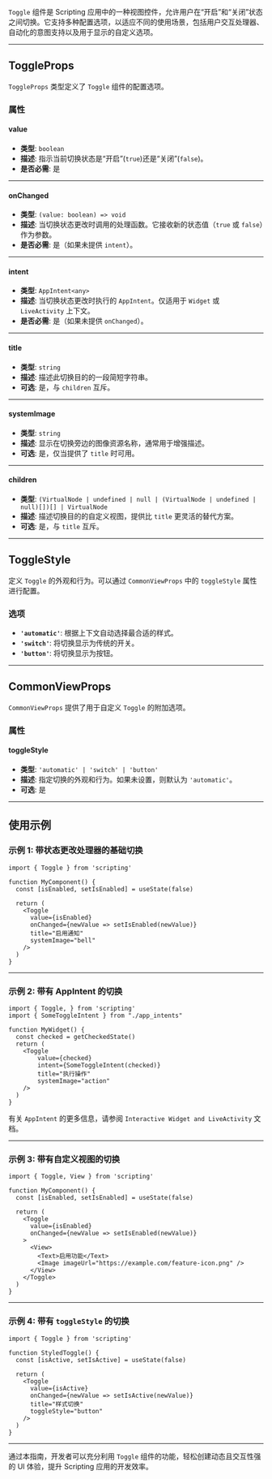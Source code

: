 `Toggle` 组件是 Scripting 应用中的一种视图控件，允许用户在“开启”和“关闭”状态之间切换。它支持多种配置选项，以适应不同的使用场景，包括用户交互处理器、自动化的意图支持以及用于显示的自定义选项。

---

## ToggleProps

`ToggleProps` 类型定义了 `Toggle` 组件的配置选项。

### 属性

#### **value**
- **类型**: `boolean`
- **描述**: 指示当前切换状态是“开启”(`true`)还是“关闭”(`false`)。
- **是否必需**: 是

---

#### **onChanged**
- **类型**: `(value: boolean) => void`
- **描述**: 当切换状态更改时调用的处理函数。它接收新的状态值（`true` 或 `false`）作为参数。
- **是否必需**: 是（如果未提供 `intent`）。

---

#### **intent**
- **类型**: `AppIntent<any>`
- **描述**: 当切换状态更改时执行的 `AppIntent`。仅适用于 `Widget` 或 `LiveActivity` 上下文。
- **是否必需**: 是（如果未提供 `onChanged`）。

---

#### **title**
- **类型**: `string`
- **描述**: 描述此切换目的的一段简短字符串。
- **可选**: 是，与 `children` 互斥。

---

#### **systemImage**
- **类型**: `string`
- **描述**: 显示在切换旁边的图像资源名称，通常用于增强描述。
- **可选**: 是，仅当提供了 `title` 时可用。

---

#### **children**
- **类型**: `(VirtualNode | undefined | null | (VirtualNode | undefined | null)[])[] | VirtualNode`
- **描述**: 描述切换目的的自定义视图，提供比 `title` 更灵活的替代方案。
- **可选**: 是，与 `title` 互斥。

---

## ToggleStyle

定义 `Toggle` 的外观和行为。可以通过 `CommonViewProps` 中的 `toggleStyle` 属性进行配置。

### 选项
- **`'automatic'`**: 根据上下文自动选择最合适的样式。
- **`'switch'`**: 将切换显示为传统的开关。
- **`'button'`**: 将切换显示为按钮。

---

## CommonViewProps

`CommonViewProps` 提供了用于自定义 `Toggle` 的附加选项。

### 属性

#### **toggleStyle**
- **类型**: `'automatic' | 'switch' | 'button'`
- **描述**: 指定切换的外观和行为。如果未设置，则默认为 `'automatic'`。
- **可选**: 是

---

## 使用示例

### 示例 1: 带状态更改处理器的基础切换
```tsx
import { Toggle } from 'scripting'

function MyComponent() {
  const [isEnabled, setIsEnabled] = useState(false)

  return (
    <Toggle 
      value={isEnabled} 
      onChanged={newValue => setIsEnabled(newValue)} 
      title="启用通知" 
      systemImage="bell"
    />
  )
}
```

---

### 示例 2: 带有 AppIntent 的切换
```tsx
import { Toggle, } from 'scripting'
import { SomeToggleIntent } from "./app_intents"

function MyWidget() {
  const checked = getCheckedState()
  return (
    <Toggle 
        value={checked} 
        intent={SomeToggleIntent(checked)} 
        title="执行操作" 
        systemImage="action"
    />
  )
}
```
有关 `AppIntent` 的更多信息，请参阅 `Interactive Widget and LiveActivity` 文档。

---

### 示例 3: 带有自定义视图的切换
```tsx
import { Toggle, View } from 'scripting'

function MyComponent() {
  const [isEnabled, setIsEnabled] = useState(false)

  return (
    <Toggle 
      value={isEnabled} 
      onChanged={newValue => setIsEnabled(newValue)}
    >
      <View>
        <Text>启用功能</Text>
        <Image imageUrl="https://example.com/feature-icon.png" />
      </View>
    </Toggle>
  )
}
```

---

### 示例 4: 带有 `toggleStyle` 的切换
```tsx
import { Toggle } from 'scripting'

function StyledToggle() {
  const [isActive, setIsActive] = useState(false)

  return (
    <Toggle 
      value={isActive} 
      onChanged={newValue => setIsActive(newValue)} 
      title="样式切换" 
      toggleStyle="button"
    />
  )
}
```

---

通过本指南，开发者可以充分利用 `Toggle` 组件的功能，轻松创建动态且交互性强的 UI 体验，提升 Scripting 应用的开发效率。